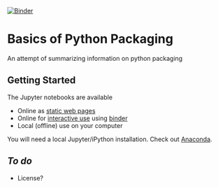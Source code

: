 [![Binder](https://mybinder.org/badge_logo.svg)](https://mybinder.org/v2/gh/simklein/basics-of-python/master?filepath=index.ipynb)


# Basics of Python Packaging
An attempt of summarizing information on python packaging

## Getting Started
The Jupyter notebooks are available

* Online as [static web pages](http://nbviewer.ipython.org/github/simklein/basics-of-python-packaging/blob/master/basicsPythonPackaging.ipynb) 
* Online for [interactive use](https://mybinder.org/v2/gh/simklein/basics-of-python/master) using [binder](http://mybinder.org/)
* Local (offline) use on your computer

You will need a local Jupyter/iPython installation. Check out [Anaconda](https://www.anaconda.com/distribution/). 

## *To do*
* License?
